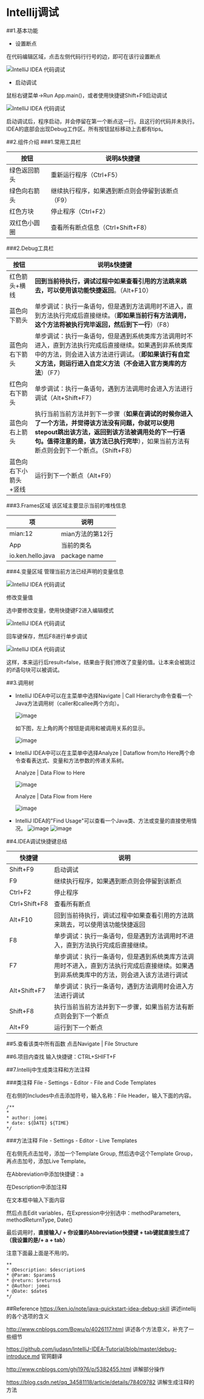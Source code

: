 # Intellij调试

##1.基本功能
- 设置断点

在代码编辑区域，点击左侧代码行行号的边，即可在该行设置断点

![IntelliJ IDEA 代码调试](picture/debug-01-01.png)

- 启动调试

鼠标右键菜单->Run App.main()，或者使用快捷键Shift+F9启动调试

![IntelliJ IDEA 代码调试](picture/debug-01-02.png?a)

启动调试后，程序启动，并会停留在第一个断点这一行。且这行的代码并未执行。
IDEA的底部会出现Debug工作区。所有按钮鼠标移动上去都有tips。

##2.组件介绍
###1.常用工具栏

| 按钮     | 说明&快捷键                    |
| ------ | ------------------------- |
| 绿色返回箭头 | 重新运行程序（Ctrl+F5）           |
| 绿色向右箭头 | 继续执行程序，如果遇到断点则会停留到该断点（F9） |
| 红色方块   | 停止程序（Ctrl+F2）             |
| 双红色小圆圈 | 查看所有断点信息（Ctrl+Shift+F8）   |

###2.Debug工具栏

| 按钮          | 说明&快捷键                                   |
| ----------- | ---------------------------------------- |
| 红色箭头+横线     | **回到当前待执行，调试过程中如果查看引用的方法跳来跳去，可以使用该功能快捷返回**。（Alt+F10） |
| 蓝色向下箭头      | 单步调试：执行一条语句，但是遇到方法调用时不进入，直到方法执行完成后直接继续。（**即如果当前行有方法调用，这个方法将被执行完毕返回，然后到下一行**）（F8） |
| 蓝色向右下箭头     | 单步调试：执行一条语句，但是遇到系统类库方法调用时不进入，直到方法执行完成后直接继续。如果遇到非系统类库中的方法，则会进入该方法进行调试。（**即如果该行有自定义方法，则运行进入自定义方法（不会进入官方类库的方法**）（F7） |
| 红色向右下箭头     | 单步调试：执行一条语句，遇到方法调用时会进入方法进行调试（Alt+Shift+F7） |
| 蓝色向右上箭头     | 执行当前当前方法并到下一步骤（**如果在调试的时候你进入了一个方法，并觉得该方法没有问题，你就可以使用stepout跳出该方法，返回到该方法被调用处的下一行语句。值得注意的是，该方法已执行完毕**），如果当前方法有断点则会到下一个断点。（Shift+F8） |
| 蓝色向右下小箭头+竖线 | 运行到下一个断点（Alt+F9）                         |

###3.Frames区域
该区域主要显示当前的堆栈信息

| 项                 | 说明           |
| ----------------- | ------------ |
| mian:12           | mian方法的第12行  |
| App               | 当前的类名        |
| io.ken.hello.java | package name |

###4.变量区域
管理当前方法已经声明的变量信息

![IntelliJ IDEA 代码调试](picture/debug-01-03.png)

修改变量值

选中要修改变量，使用快捷键F2进入编辑模式

![IntelliJ IDEA 代码调试](picture/debug-01-04.png)

回车键保存，然后F8进行单步调试

![IntelliJ IDEA 代码调试](picture/debug-01-05.png)

这样，本来运行后result=false，结果由于我们修改了变量的值。让本来会被跳过的if语句块可以被调试。

##3.调用树

- IntelliJ IDEA中可以在主菜单中选择Navigate | Call Hierarchy命令查看一个Java方法调用树（caller和callee两个方向）。

  ![image](picture/CallHierarchy.png)

  如下图，左上角的两个按钮是调用和被调用关系的显示。

  ![image](picture/CallHierarchy2.png)

- IntelliJ IDEA中可以在主菜单中选择Analyze | Dataflow from/to Here两个命令查看表达式、变量和方法参数的传递关系树。

  Analyze | Data Flow  to Here

  ![image](picture/DataFlow.png)

  Analyze | Data Flow  from Here

  ![image](picture/DataFlow2.png)

- IntelliJ IDEA的"Find Usage"可以查看一个Java类、方法或变量的直接使用情况。 
  ![image](picture/FindUsage.png)
  ![image](picture/FindUsage2.png)  

##4.IDEA调试快捷键总结

| 快捷键           | 说明                                       |
| ------------- | ---------------------------------------- |
| Shift+F9      | 启动调试                                     |
| F9            | 继续执行程序，如果遇到断点则会停留到该断点                    |
| Ctrl+F2       | 停止程序                                     |
| Ctrl+Shift+F8 | 查看所有断点                                   |
| Alt+F10       | 回到当前待执行，调试过程中如果查看引用的方法跳来跳去，可以使用该功能快捷返回   |
| F8            | 单步调试：执行一条语句，但是遇到方法调用时不进入，直到方法执行完成后直接继续。  |
| F7            | 单步调试：执行一条语句，但是遇到系统类库方法调用时不进入，直到方法执行完成后直接继续。如果遇到非系统类库中的方法，则会进入该方法进行调试 |
| Alt+Shift+F7  | 单步调试：执行一条语句，遇到方法调用时会进入方法进行调试             |
| Shift+F8      | 执行当前当前方法并到下一步骤，如果当前方法有断点则会到下一个断点         |
| Alt+F9        | 运行到下一个断点                                 |

##5.查看该类中所有函数
点击Navigate | File Structure

##6.项目内查找
输入快捷键：CTRL+SHIFT+F

##7.Intellij中生成类注释和方法注释

###类注释
File - Settings - Editor - File and Code Templates

在右侧的Includes中点击添加符号，输入名称：File Header，输入下面的内容。

```
/**
*
* author: jomei
* date: ${DATE} ${TIME}
*/
```

###方法注释
File - Settings - Editor - Live Templates

在右侧先点击加号，添加一个Template Group, 然后选中这个Template Group，再点击加号，添加Live Template。

在Abbreviation中添加快捷键：a

在Description中添加注释

在文本框中输入下面内容

然后点击Edit variables，在Expression中分别选中：methodParameters, methodReturnType, Date()

最后调用时，**直接输入/ + 你设置的Abbreviation快捷键 + tab键就直接生成了 （我设置的是/+ a + tab）**

注意下面最上面是不用/的。

```
** 
* @Description: $description$ 
* @Param: $params$ 
* @return: $returns$ 
* @Author: jomei
* @Date: $date$ 
*/ 
```


##Reference
https://ken.io/note/java-quickstart-idea-debug-skill 讲述intellij的各个选项的含义

http://www.cnblogs.com/Bowu/p/4026117.html 讲述各个方法意义，补充了一些细节

https://github.com/judasn/IntelliJ-IDEA-Tutorial/blob/master/debug-introduce.md 官网翻译

http://www.cnblogs.com/ghj1976/p/5382455.html 讲解部分操作

https://blog.csdn.net/qq_34581118/article/details/78409782 讲解生成注释的方法
